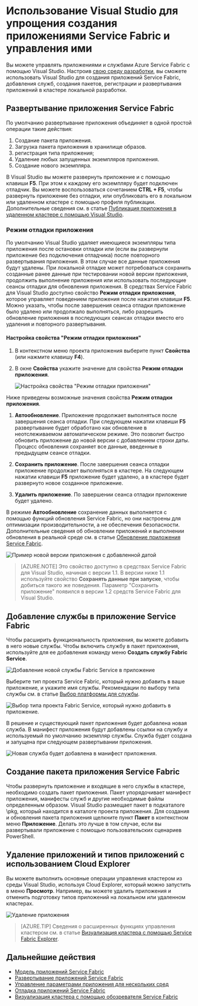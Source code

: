 <properties
   pageTitle="Управление приложениями в Visual Studio | Microsoft Azure"
   description="Используйте Visual Studio для создания, разработки, упаковки, развертывания и отладки приложений и служб Service Fabric."
   services="service-fabric"
   documentationCenter=".net"
   authors="seanmck"
   manager="timlt"
   editor=""/>

<tags
   ms.service="service-fabric"
   ms.devlang="dotnet"
   ms.topic="article"
   ms.tgt_pltfrm="na"
   ms.workload="na"
   ms.date="09/09/2016"
   ms.author="seanmck;mikhegn"/>

# Использование Visual Studio для упрощения создания приложениями Service Fabric и управления ими

Вы можете управлять приложениями и службами Azure Service Fabric с помощью Visual Studio. Настроив [свою среду разработки](service-fabric-get-started.md), вы сможете использовать Visual Studio для создания приложений Service Fabric, добавления служб, создания пакетов, регистрации и развертывания приложений в кластере локальной разработки.

## Развертывание приложения Service Fabric

По умолчанию развертывание приложения объединяет в одной простой операции такие действия:

1. Создание пакета приложения.
2. Загрузка пакета приложения в хранилище образов.
3. регистрация типа приложения;
4. Удаление любых запущенных экземпляров приложения.
5. Создание нового экземпляра.

В Visual Studio вы можете развернуть приложение и с помощью клавиши **F5**. При этом к каждому его экземпляру будет подключен отладчик. Вы можете воспользоваться сочетанием **CTRL + F5**, чтобы развернуть приложение без отладки, или опубликовать его в локальном или удаленном кластере с помощью профиля публикации. Дополнительные сведения см. в статье [Публикация приложения в удаленном кластере с помощью Visual Studio](service-fabric-publish-app-remote-cluster.md).

### Режим отладки приложения

По умолчанию Visual Studio удаляет имеющиеся экземпляры типа приложения после остановки отладки или (если вы развернули приложение без подключения отладчика) после повторного развертывания приложения. В этом случае все данные приложения будут удалены. При локальной отладке может потребоваться сохранить созданные ранее данные при тестировании новой версии приложения, продолжить выполнение приложения или использовать последующие сеансы отладки для обновления приложения. В средствах Service Fabric для Visual Studio доступно свойство **Режим отладки приложения**, которое управляет поведением приложения после нажатия клавиши **F5**. Можно указать, чтобы после завершения сеанса отладки приложение было удалено или продолжало выполняться, либо разрешить обновление приложения в последующих сеансах отладки вместо его удаления и повторного развертывания.

#### Настройка свойства "Режим отладки приложения"

1. В контекстном меню проекта приложения выберите пункт **Свойства** (или нажмите клавишу **F4**).
2. В окне **Свойства** укажите значение для свойства **Режим отладки приложения**.

    ![Настройка свойства "Режим отладки приложения"][debugmodeproperty]

Ниже приведены возможные значения свойства **Режим отладки приложения**.

1. **Автообновление**. Приложение продолжает выполняться после завершения сеанса отладки. При следующем нажатии клавиши **F5** развертывание будет обработано как обновление в неотслеживаемом автоматическом режиме. Это позволит быстро обновить приложение до новой версии с добавлением строки даты. Процесс обновления сохраняет все данные, введенные в предыдущем сеансе отладки.

2. **Сохранить приложение**. После завершения сеанса отладки приложение продолжает выполняться в кластере. На следующем нажатии клавиши **F5** приложение будет удалено, а в кластере будет развернуто новое созданное приложение.

3. **Удалить приложение**. По завершении сеанса отладки приложение будет удалено.

В режиме **Автообновление** сохранение данных выполняется с помощью функций обновления Service Fabric, но они настроены для оптимизации производительности, а не обеспечения безопасности. Дополнительные сведения об обновлении приложений и выполнении обновления в реальной среде см. в статье [Обновление приложения Service Fabric](service-fabric-application-upgrade.md).

![Пример новой версии приложения с добавленной датой][preservedata]

>[AZURE.NOTE] Это свойство доступно в средствах Service Fabric для Visual Studio, начиная с версии 1.1. В версии ниже 1.1 используйте свойство **Сохранять данные при запуске**, чтобы добиться такого же поведения. Параметр "Сохранить приложение" появился в версии 1.2 средств Service Fabric для Visual Studio.

## Добавление службы в приложение Service Fabric

Чтобы расширить функциональность приложения, вы можете добавить в него новые службы. Чтобы включить службу в пакет приложения, используйте для ее добавления команду меню **Создать службу Fabric Service**.

![Добавление новой службы Fabric Service в приложение][newservice]

Выберите тип проекта Service Fabric, который нужно добавить в ваше приложение, и укажите имя службы. Рекомендации по выбору типа службы см. в статье [Выбор платформы для службы](service-fabric-choose-framework.md).

![Выбор типа проекта Fabric Service, который нужно добавить в приложение.][addserviceproject]

В решение и существующий пакет приложения будет добавлена новая служба. В манифест приложения будут добавлены ссылки на службу и используемый по умолчанию экземпляр службы. Служба будет создана и запущена при следующем развертывании приложения.

![Новая служба будет добавлена в манифест приложения.][newserviceapplicationmanifest]

## Создание пакета приложения Service Fabric

Чтобы развернуть приложение и входящие в него службы в кластере, необходимо создать пакет приложения. Пакет упорядочивает манифест приложения, манифесты служб и другие необходимые файлы определенным образом. Visual Studio размещает пакет в подкаталоге \\pkg, который находится в каталоге проекта приложения. Для создания и обновления пакета приложения щелкните пункт **Пакет** в контекстном меню **Приложение**. Делать это лучше в том случае, если вы развертывали приложение с помощью пользовательских сценариев PowerShell.

## Удаление приложений и типов приложений с использованием Cloud Explorer

Вы можете выполнить основные операции управления кластером из среды Visual Studio, используя Cloud Explorer, который можно запустить в меню **Просмотр**. Например, вы можете удалить приложения и отменить подготовку типов приложений на локальном или удаленном кластерах.

![Удаление приложения](./media/service-fabric-manage-application-in-visual-studio/removeapplication.png)

>[AZURE.TIP] Сведения о расширенных функциях управления кластером см. в статье [Визуализация кластера с помощью Service Fabric Explorer](service-fabric-visualizing-your-cluster.md).


<!--Every topic should have next steps and links to the next logical set of content to keep the customer engaged-->
## Дальнейшие действия

- [Модель приложений Service Fabric](service-fabric-application-model.md)
- [Развертывание приложений Service Fabric](service-fabric-deploy-remove-applications.md)
- [Управление параметрами приложения для нескольких сред](service-fabric-manage-multiple-environment-app-configuration.md)
- [Отладка приложений Service Fabric](service-fabric-debugging-your-application.md)
- [Визуализация кластера с помощью обозревателя Service Fabric](service-fabric-visualizing-your-cluster.md)

<!--Image references-->
[addserviceproject]: ./media/service-fabric-manage-application-in-visual-studio/addserviceproject.png
[manageservicefabric]: ./media/service-fabric-manage-application-in-visual-studio/manageservicefabric.png
[newservice]: ./media/service-fabric-manage-application-in-visual-studio/newservice.png
[newserviceapplicationmanifest]: ./media/service-fabric-manage-application-in-visual-studio/newserviceapplicationmanifest.png
[preservedata]: ./media/service-fabric-manage-application-in-visual-studio/preservedata.png
[debugmodeproperty]: ./media/service-fabric-manage-application-in-visual-studio/debugmodeproperty.png

<!---HONumber=AcomDC_0921_2016-->